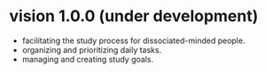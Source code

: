 # vision 1.0.0 (under development)
- facilitating the study process for dissociated-minded people.
- organizing and prioritizing daily tasks.
- managing and creating study goals. 